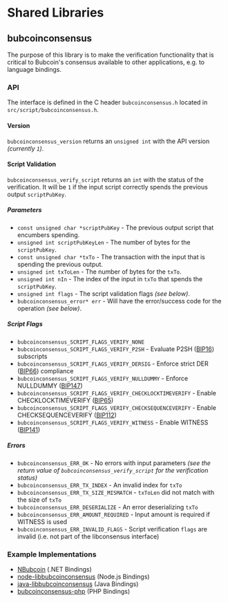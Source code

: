 Shared Libraries
================

## bubcoinconsensus

The purpose of this library is to make the verification functionality that is critical to Bubcoin's consensus available to other applications, e.g. to language bindings.

### API

The interface is defined in the C header `bubcoinconsensus.h` located in `src/script/bubcoinconsensus.h`.

#### Version

`bubcoinconsensus_version` returns an `unsigned int` with the API version *(currently `1`)*.

#### Script Validation

`bubcoinconsensus_verify_script` returns an `int` with the status of the verification. It will be `1` if the input script correctly spends the previous output `scriptPubKey`.

##### Parameters
- `const unsigned char *scriptPubKey` - The previous output script that encumbers spending.
- `unsigned int scriptPubKeyLen` - The number of bytes for the `scriptPubKey`.
- `const unsigned char *txTo` - The transaction with the input that is spending the previous output.
- `unsigned int txToLen` - The number of bytes for the `txTo`.
- `unsigned int nIn` - The index of the input in `txTo` that spends the `scriptPubKey`.
- `unsigned int flags` - The script validation flags *(see below)*.
- `bubcoinconsensus_error* err` - Will have the error/success code for the operation *(see below)*.

##### Script Flags
- `bubcoinconsensus_SCRIPT_FLAGS_VERIFY_NONE`
- `bubcoinconsensus_SCRIPT_FLAGS_VERIFY_P2SH` - Evaluate P2SH ([BIP16](https://github.com/bubcoin/bips/blob/master/bip-0016.mediawiki)) subscripts
- `bubcoinconsensus_SCRIPT_FLAGS_VERIFY_DERSIG` - Enforce strict DER ([BIP66](https://github.com/bubcoin/bips/blob/master/bip-0066.mediawiki)) compliance
- `bubcoinconsensus_SCRIPT_FLAGS_VERIFY_NULLDUMMY` - Enforce NULLDUMMY ([BIP147](https://github.com/bubcoin/bips/blob/master/bip-0147.mediawiki))
- `bubcoinconsensus_SCRIPT_FLAGS_VERIFY_CHECKLOCKTIMEVERIFY` - Enable CHECKLOCKTIMEVERIFY ([BIP65](https://github.com/bubcoin/bips/blob/master/bip-0065.mediawiki))
- `bubcoinconsensus_SCRIPT_FLAGS_VERIFY_CHECKSEQUENCEVERIFY` - Enable CHECKSEQUENCEVERIFY ([BIP112](https://github.com/bubcoin/bips/blob/master/bip-0112.mediawiki))
- `bubcoinconsensus_SCRIPT_FLAGS_VERIFY_WITNESS` - Enable WITNESS ([BIP141](https://github.com/bubcoin/bips/blob/master/bip-0141.mediawiki))

##### Errors
- `bubcoinconsensus_ERR_OK` - No errors with input parameters *(see the return value of `bubcoinconsensus_verify_script` for the verification status)*
- `bubcoinconsensus_ERR_TX_INDEX` - An invalid index for `txTo`
- `bubcoinconsensus_ERR_TX_SIZE_MISMATCH` - `txToLen` did not match with the size of `txTo`
- `bubcoinconsensus_ERR_DESERIALIZE` - An error deserializing `txTo`
- `bubcoinconsensus_ERR_AMOUNT_REQUIRED` - Input amount is required if WITNESS is used
- `bubcoinconsensus_ERR_INVALID_FLAGS` - Script verification `flags` are invalid (i.e. not part of the libconsensus interface)

### Example Implementations
- [NBubcoin](https://github.com/MetacoSA/NBubcoin/blob/5e1055cd7c4186dee4227c344af8892aea54faec/NBubcoin/Script.cs#L979-#L1031) (.NET Bindings)
- [node-libbubcoinconsensus](https://github.com/bitpay/node-libbubcoinconsensus) (Node.js Bindings)
- [java-libbubcoinconsensus](https://github.com/dexX7/java-libbubcoinconsensus) (Java Bindings)
- [bubcoinconsensus-php](https://github.com/Bit-Wasp/bubcoinconsensus-php) (PHP Bindings)
